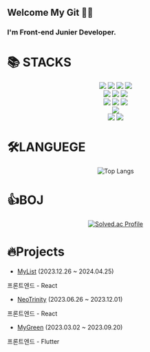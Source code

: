 ## Welcome My Git 👩‍💻

### I'm Front-end Junier Developer.

<div align=""><h1>📚 STACKS</h1></div>

<div align="center"> 
  
  <img src="https://img.shields.io/badge/html5-E34F26?style=flat&logo=html5&logoColor=white">
  <img src="https://img.shields.io/badge/css-1572B6?style=flat&logo=css3&logoColor=white">
  <img src="https://img.shields.io/badge/javascript-F7DF1E?style=flat&logo=javascript&logoColor=black">
  <img src="https://img.shields.io/badge/typescript-61DAFB?style=flat&logo=typescript&logoColor=black">
  <br />

  <img src="https://img.shields.io/badge/react-61DAFB?style=flat&logo=react&logoColor=black">
  <img src="https://img.shields.io/badge/redux-764ABC?style=flat&logo=redux&logoColor=black">
  <img src="https://img.shields.io/badge/zustand-007ACC?style=flat&logo=zustand&logoColor=white">
  <br />
  <img src="https://img.shields.io/badge/styledcomponents-DB7093?style=flat&logo=styledcomponents&logoColor=black">
  <img src="https://img.shields.io/badge/Tailwind_CSS-38B2AC?style=flat&logo=tailwindcss&logoColor=white">
  <img src="https://img.shields.io/badge/react_query-FF4154?style=flat&logo=reactquery&logoColor=white">

  <br />

  <img src="https://img.shields.io/badge/flutter-02569B?style=flat&logo=flutter&logoColor=white">
  <br />
  
  <img src="https://img.shields.io/badge/git-F05032?style=flat&logo=git&logoColor=white">
  <img src="https://img.shields.io/badge/figma-F24E1E?style=flat&logo=figma&logoColor=white">

</div>

<div align=""><h1>🛠️LANGUEGE</h1></div>

<div align="center">

![Top Langs](https://github-readme-stats.vercel.app/api/top-langs/?username=yundevingV)

</div>



<div align=""><h1>👍BOJ</h1></div>

<div align="center">
  
[![Solved.ac Profile](http://mazassumnida.wtf/api/v2/generate_badge?boj=owanys)](https://solved.ac/owanys/)
</div>

<div align=""><h1>🔥Projects</h1></div>

<div align="">
  
  *  [MyList](https://github.com/CUK-CRUSH/Dino_Front) (2023.12.26 ~ 2024.04.25)
  <p>  프론트엔드 - React</p>

  *  [NeoTrinity](https://github.com/yundevingV/NeoTrinity/tree/develop/Frontend) (2023.06.26 ~ 2023.12.01)
  <p>  프론트엔드 - React</p>

  *  [MyGreen](https://github.com/HoChanny/MyGreen) (2023.03.02 ~ 2023.09.20)
  <p>  프론트엔드 - Flutter</p> 
</div>
